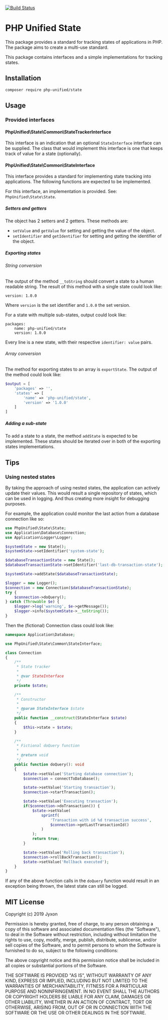 [![Build Status](https://travis-ci.com/php-unified/state.svg?branch=master)](https://travis-ci.com/php-unified/state)

# PHP Unified State

This package provides a standard for tracking states of applications in PHP.
The package aims to create a multi-use standard.

This package contains interfaces and a simple implementations for tracking states.

## Installation

```bash
composer require php-unified/state
```

## Usage

### Provided interfaces

#### PhpUnified\State\Common\StateTrackerInterface

This interface is an indication that an optional `StateInterface` interface can be supplied.
The class that would implement this interface is one that keeps track of value for a state (optionally).

#### PhpUnified\State\Common\StateInterface

This interface provides a standard for implementing state tracking into applications.
The following functions are expected to be implemented.

For this interface, an implementation is provided. See: `PhpUnified\State\State`.

##### Setters and getters

The object has 2 setters and 2 getters.
These methods are:
- `setValue` and `getValue` for setting and getting the value of the object.
- `setIdentifier` and `getIdentifier` for setting and getting the identifier of the object.

##### Exporting states

###### String conversion

The output of the method `__toString` should convert a state to a human readable string.
The result of this method with a single state could look like:

```
version: 1.0.0
```

Where `version` is the set identifier and `1.0.0` the set version.

For a state with multiple sub-states, output could look like:

```
packages:
    name: php-unified/state
    version: 1.0.0
```

Every line is a new state, with their respective `identifier: value` pairs.

###### Array conversion

The method for exporting states to an array is `exportState`.
The output of the method could look like:

```php
$output = [
    'packages' => '',
    'states' => [
        'name' => 'php-unified/state',
        'version' => '1.0.0'
    ]
]
```

##### Adding a sub-state

To add a state to a state, the method `addState` is expected to be implemented.
These states should be iterated over in both of the exporting states implementations.

## Tips

### Using nested states

By taking the approach of using nested states, the application can actively update their values.
This would result a single repository of states, which can be used in logging.
And thus creating more insight for debugging purposes.

For example, the application could monitor the last action from a database connection like so:
```php
use PhpUnified\State\State;
use Application\Database\Connection;
use Application\Logger\Logger;

$systemState = new State();
$systemState->setIdentifier('system-state');

$databaseTransactionState = new State();
$databaseTransactionState->setIdentifier('last-db-transaction-state');

$systemState->addState($databaseTransactionState);

$logger = new Logger();
$connection = new Connection($databaseTransactionState);
try {
    $connection->doQuery();
} catch (Throwable $e) {
    $logger->log('warning', $e->getMessage());
    $logger->info($systemState->__toString());
}

```

Then the (fictional) Connection class could look like:

```php
namespace Application\Database;

use PhpUnified\State\Common\StateInterface;

class Connection
{
    /**
     * State tracker
     *
     * @var StateInterface
     */
    private $state;

    /**
     * Constructor
     *
     * @param StateInterface $state
     */
    public function __construct(StateInterface $state)
    {
        $this->state = $state;
    }

    /**
     * Fictional doQuery function
     *
     * @return void
     */
    public function doQuery(): void
    {
        $state->setValue('Starting database connection');
        $connection = connectToDatabase();

        $state->setValue('Starting transaction');
        $connection->startTransaction();

        $state->setValue('Executing transaction');
        if($connection->doTransaction()) {
            $state->setValue(
                sprintf(
                    'Transaction with id %d transaction success',
                    $connection->getLastTransactionId()
                )
            );
            return true;
        }

        $state->setValue('Rolling back transaction');
        $connection->rollBackTransaction();
        $state->setValue('Rollback executed');
    }
}
```

If any of the above function calls in the `doQuery` function would result in an
exception being thrown, the latest state can still be logged.


## MIT License

Copyright (c) 2019 Jyxon

Permission is hereby granted, free of charge, to any person obtaining a copy
of this software and associated documentation files (the "Software"), to deal
in the Software without restriction, including without limitation the rights
to use, copy, modify, merge, publish, distribute, sublicense, and/or sell
copies of the Software, and to permit persons to whom the Software is
furnished to do so, subject to the following conditions:

The above copyright notice and this permission notice shall be included in all
copies or substantial portions of the Software.

THE SOFTWARE IS PROVIDED "AS IS", WITHOUT WARRANTY OF ANY KIND, EXPRESS OR
IMPLIED, INCLUDING BUT NOT LIMITED TO THE WARRANTIES OF MERCHANTABILITY,
FITNESS FOR A PARTICULAR PURPOSE AND NONINFRINGEMENT. IN NO EVENT SHALL THE
AUTHORS OR COPYRIGHT HOLDERS BE LIABLE FOR ANY CLAIM, DAMAGES OR OTHER
LIABILITY, WHETHER IN AN ACTION OF CONTRACT, TORT OR OTHERWISE, ARISING FROM,
OUT OF OR IN CONNECTION WITH THE SOFTWARE OR THE USE OR OTHER DEALINGS IN THE
SOFTWARE.
